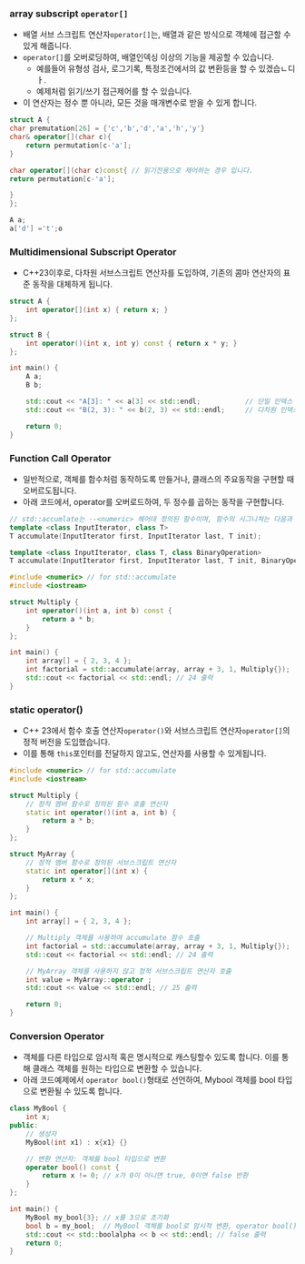 ### array subscript `operator[]`
- 배열 서브 스크립트 연산자`operator[]`는, 배열과 같은 방식으로 객체에 접근할 수 있게 해줍니다.
- `operator[]`를 오버로딩하여, 배열인덱싱 이상의 기능을 제공할 수 있습니다.
	- 예를들어 유형성 검사, 로그기록, 특정조건에서의 값 변환등을 할 수 있겠습ㄴ디ㅏ.
	- 예제처럼 읽기/쓰기 접근제어를 할 수 있습니다.
- 이 연산자는 정수 뿐 아니라, 모든 것을 매개변수로 받을 수 있게 합니다.
```C++
struct A {
char premutation[26] = {'c','b','d','a','h','y'}
char& operator[](char c){
	return permutation[c-'a'];
}

char operator[](char c)const{ // 읽기전용으로 제어하는 경우 입니다. 
return permutation[c-'a'];

}
};

A a;
a['d'] ='t';o

```

### Multidimensional Subscript Operator
- C++23이후로, 다차원 서브스크립트 연산자를 도입하여, 기존의 콤마 연산자의 표준 동작을 대체하게 됩니다. 
```C++
struct A {
    int operator[](int x) { return x; }
};

struct B {
    int operator()(int x, int y) const { return x * y; }
};

int main() {
    A a;
    B b;

    std::cout << "A[3]: " << a[3] << std::endl;           // 단일 인덱스 접근
    std::cout << "B(2, 3): " << b(2, 3) << std::endl;     // 다차원 인덱스 접근

    return 0;
}

```
### Function Call Operator
- 일반적으로, 객체를 함수처럼 동작하도록 만들거나, 클래스의 주요동작을 구현할 때 오버르도됩니다. 
- 아래 코드에서,  operator를 오버로드하여, 두 정수를 곱하는 동작을 구현합니다.
```C++
// std::accumlate는 --<numeric> 헤어데 정의된 함수이며, 함수의 시그니쳐는 다음과 같습니다.
template <class InputIterator, class T>
T accumulate(InputIterator first, InputIterator last, T init);

template <class InputIterator, class T, class BinaryOperation>
T accumulate(InputIterator first, InputIterator last, T init, BinaryOperation binary_op);

#include <numeric> // for std::accumulate
#include <iostream>

struct Multiply {
    int operator()(int a, int b) const {
        return a * b;
    }
};

int main() {
    int array[] = { 2, 3, 4 };
    int factorial = std::accumulate(array, array + 3, 1, Multiply{});
    std::cout << factorial << std::endl; // 24 출력
}

```
### static operator()
- C++ 23에서 함수 호출 연산자`operator()`와 서브스크립트 연산자`operator[]`의 정적 버전을 도입했습니다.
- 이를 통해 `this`포인터를 전달하지 않고도, 연산자를 사용할 수 있게됩니다.
```C++
#include <numeric> // for std::accumulate
#include <iostream>

struct Multiply {
    // 정적 멤버 함수로 정의된 함수 호출 연산자
    static int operator()(int a, int b) {
        return a * b;
    }
};

struct MyArray {
    // 정적 멤버 함수로 정의된 서브스크립트 연산자
    static int operator[](int x) {
        return x * x;
    }
};

int main() {
    int array[] = { 2, 3, 4 };

    // Multiply 객체를 사용하여 accumulate 함수 호출
    int factorial = std::accumulate(array, array + 3, 1, Multiply{});
    std::cout << factorial << std::endl; // 24 출력

    // MyArray 객체를 사용하지 않고 정적 서브스크립트 연산자 호출
    int value = MyArray::operator ;
    std::cout << value << std::endl; // 25 출력

    return 0;
}
```
### Conversion Operator
- 객체를 다른 타입으로 암시적 혹은 명시적으로 캐스팅할수 있도록 합니다.
이를 통해 클래스 객체를 원하는 타입으로 변환할 수 있습니다. 
- 아래 코드예제에서 `operator bool()`형태로 선언하여, Mybool 객체를 bool 타입으로 변환될 수 있도록 합니다.
```C++
class MyBool {
    int x;
public:
    // 생성자
    MyBool(int x1) : x{x1} {}

    // 변환 연산자: 객체를 bool 타입으로 변환
    operator bool() const {
        return x != 0; // x가 0이 아니면 true, 0이면 false 반환
    }
};

int main() {
    MyBool my_bool{3}; // x를 3으로 초기화
    bool b = my_bool;  // MyBool 객체를 bool로 암시적 변환, operator bool() 호출
    std::cout << std::boolalpha << b << std::endl; // false 출력
    return 0;
}


```